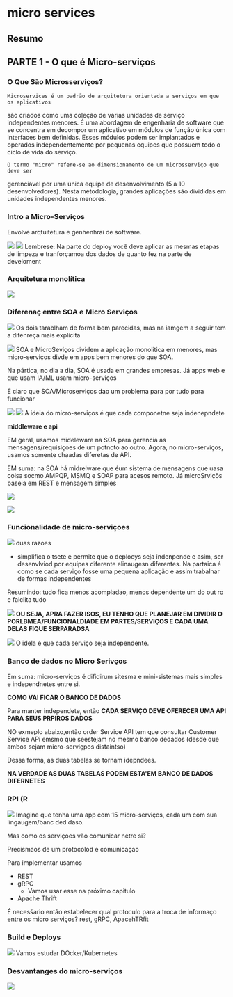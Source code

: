 # micro services

## Resumo

## PARTE 1 - O que é Micro-serviços

### O Que São Microsserviços?

	Microservices é um padrão de arquitetura orientada a serviços em que os aplicativos
são criados como uma coleção de várias unidades de serviço independentes menores. É uma
abordagem de engenharia de software que se concentra em decompor um aplicativo em
módulos de função única com interfaces bem definidas. Esses módulos podem ser implantados
e operados independentemente por pequenas equipes que possuem todo o ciclo de vida do
serviço.

	O termo "micro" refere-se ao dimensionamento de um microsserviço que deve ser
gerenciável por uma única equipe de desenvolvimento (5 a 10 desenvolvedores). Nesta
métodologia, grandes aplicações são divididas em unidades independentes menores.

### Intro a Micro-Serviços

Envolve arqtuitetura e genhenhrai de software.

![](/home/rhavel/Documentos/STUDY-PROJECTS/data-engineering-study/ds-academy/formacao-data-enginner/course-04-ml-in-cluster/imgs/img-c4-07-01.png)
![](/home/rhavel/Documentos/STUDY-PROJECTS/data-engineering-study/ds-academy/formacao-data-enginner/course-04-ml-in-cluster/imgs/img-c4-07-02.png)
Lembrese: Na parte do deploy você deve aplicar as mesmas etapas de limpeza e tranforçamoa dos dados de quanto fez na parte de develoment

### Arquitetura monolítica

![](/home/rhavel/Documentos/STUDY-PROJECTS/data-engineering-study/ds-academy/formacao-data-enginner/course-04-ml-in-cluster/imgs/img-c4-07-03.png)
### Diferenaç entre SOA e Micro Serviços

![](/home/rhavel/Documentos/STUDY-PROJECTS/data-engineering-study/ds-academy/formacao-data-enginner/course-04-ml-in-cluster/imgs/img-c4-07-04.png)
Os dois tarablham de forma bem parecidas, mas na iamgem a seguir tem a difenreça mais explícita

![](/home/rhavel/Documentos/STUDY-PROJECTS/data-engineering-study/ds-academy/formacao-data-enginner/course-04-ml-in-cluster/imgs/img-c4-07-05.png)
SOA e MicroSeviços dividem a aplicação monolitica em menores, mas micro-serviços divde em apps bem menores do que SOA.

Na pártica, no dia a dia, SOA é usada em grandes empresas. Já apps web e que usam IA/ML usam micro-serviços

É claro que SOA/Microserviços dao um problema para por tudo para funcionar

![](/home/rhavel/Documentos/STUDY-PROJECTS/data-engineering-study/ds-academy/formacao-data-enginner/course-04-ml-in-cluster/imgs/img-c4-07-06.png)
![](/home/rhavel/Documentos/STUDY-PROJECTS/data-engineering-study/ds-academy/formacao-data-enginner/course-04-ml-in-cluster/imgs/img-c4-07-07.png)
A ideia do micro-serviços é que cada componetne seja indenepndete

**middleware e api**

EM geral, usamos  mideleware na SOA para gerencia as mensagens/requisiçoes de um potnoto ao outro. Agora, no micro-serviços, usamos somente chaadas diferetas de API.

EM suma: na SOA há midrelware que éum sistema de mensagens que uasa coisa socmo AMPQP, MSMQ e SOAP para acesos remoto. Já microSrviçõs baseia em REST e mensagem simples

![](/home/rhavel/Documentos/STUDY-PROJECTS/data-engineering-study/ds-academy/formacao-data-enginner/course-04-ml-in-cluster/imgs/img-c4-07-08.png)

![](/home/rhavel/Documentos/STUDY-PROJECTS/data-engineering-study/ds-academy/formacao-data-enginner/course-04-ml-in-cluster/imgs/img-c4-07-09.png)

### Funcionalidade de micro-serviçoes


![](/home/rhavel/Documentos/STUDY-PROJECTS/data-engineering-study/ds-academy/formacao-data-enginner/course-04-ml-in-cluster/imgs/img-c4-07-10.png)
duas razoes
+ simplifica o tsete e permite que o deplooys seja indenpende e asim, ser desenvlviod por equipes diferente  elinaugesn diferentes. Na partaica é como se cada serviço fosse uma pequena aplicação e assim trabalhar de formas independentes

Resumindo: tudo fica menos acompladao, menos dependente um do out
ro e faiclita tudo 

![](/home/rhavel/Documentos/STUDY-PROJECTS/data-engineering-study/ds-academy/formacao-data-enginner/course-04-ml-in-cluster/imgs/img-c4-07-11.png)
**OU SEJA, APRA FAZER ISOS, EU TENHO QUE PLANEJAR EM DIVIDIR O PORLBMEA/FUNCIONALDIADE EM PARTES/SERVIÇOS E CADA UMA DELAS FIQUE SERPARADSA**

![](/home/rhavel/Documentos/STUDY-PROJECTS/data-engineering-study/ds-academy/formacao-data-enginner/course-04-ml-in-cluster/imgs/img-c4-07-12.png)
O idela é que cada serviço seja independente.

### Banco de dados no Micro Serivços

Em suma: micro-serviços é difidirum sitesma e mini-sistemas mais simples e independnetes entre si.

**COMO VAI FICAR O BANCO DE DADOS**

Para manter independete, então **CADA SERVIÇO DEVE OFERECER UMA API PARA SEUS PRPIROS DADOS**

NO exmeplo abaixo,então order Service API tem que consultar Customer Service APi emsmo que seestejam no mesmo banco dedados (desde que ambos sejam micro-serviçpos distaintso)

Dessa forma, as duas tabelas se tornam idepndees.

**NA VERDADE AS DUAS TABELAS PODEM ESTA'EM BANCO DE DADOS DIFERNETES**

### RPI  (R

![](/home/rhavel/Documentos/STUDY-PROJECTS/data-engineering-study/ds-academy/formacao-data-enginner/course-04-ml-in-cluster/imgs/img-c4-07-14.png)
Imagine que tenha uma app com 15 micro-serviços, cada um com sua lingaugem/banc ded daso.

Mas como os serviçoes vão comunicar netre si?

Precismaos de um protocolod e comunicaçao

Para implementar usamos
+ REST
+ gRPC
  - Vamos usar esse na próximo capitulo
+ Apache Thrift

É necesśario então estabelecer qual protoculo para a troca de informaço entre os micro serviços? rest, gRPC, ApacehTRfit

### Build e Deploys

![](/home/rhavel/Documentos/STUDY-PROJECTS/data-engineering-study/ds-academy/formacao-data-enginner/course-04-ml-in-cluster/imgs/img-c4-07-15.png)
Vamos estudar DOcker/Kubernetes

### Desvantanges do micro-serviços

![](/home/rhavel/Documentos/STUDY-PROJECTS/data-engineering-study/ds-academy/formacao-data-enginner/course-04-ml-in-cluster/imgs/img-c4-07-16.png)












